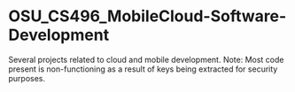 # OSU_CS496_MobileCloud-Software-Development
Several projects related to cloud and mobile development. Note: Most code present is non-functioning as a result of keys being extracted for security purposes.
